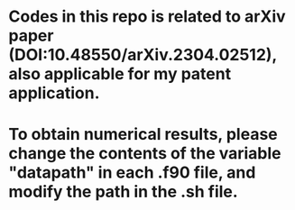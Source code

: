 # Codes in this repo is related to arXiv paper (DOI:10.48550/arXiv.2304.02512), also applicable for my patent application.
# To obtain numerical results, please change the contents of the variable "datapath" in each .f90 file, and modify the path in the .sh file.
